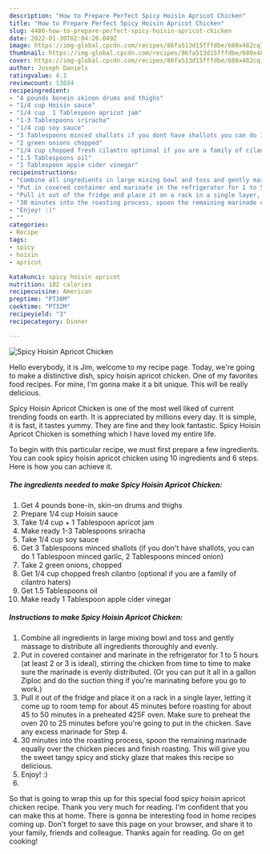 ```yaml
---
description: "How to Prepare Perfect Spicy Hoisin Apricot Chicken"
title: "How to Prepare Perfect Spicy Hoisin Apricot Chicken"
slug: 4480-how-to-prepare-perfect-spicy-hoisin-apricot-chicken
date: 2022-01-30T02:04:20.849Z
image: https://img-global.cpcdn.com/recipes/86fa513d15fffdbe/680x482cq70/spicy-hoisin-apricot-chicken-recipe-main-photo.jpg
thumbnail: https://img-global.cpcdn.com/recipes/86fa513d15fffdbe/680x482cq70/spicy-hoisin-apricot-chicken-recipe-main-photo.jpg
cover: https://img-global.cpcdn.com/recipes/86fa513d15fffdbe/680x482cq70/spicy-hoisin-apricot-chicken-recipe-main-photo.jpg
author: Joseph Daniels
ratingvalue: 4.1
reviewcount: 13034
recipeingredient:
- "4 pounds bonein skinon drums and thighs"
- "1/4 cup Hoisin sauce"
- "1/4 cup  1 Tablespoon apricot jam"
- "1-3 Tablespoons sriracha"
- "1/4 cup soy sauce"
- "3 Tablespoons minced shallots if you dont have shallots you can do 1 Tablespoon minced garlic 2 Tablespoons minced onion"
- "2 green onions chopped"
- "1/4 cup chopped fresh cilantro optional if you are a family of cilantro haters"
- "1.5 Tablespoons oil"
- "1 Tablespoon apple cider vinegar"
recipeinstructions:
- "Combine all ingredients in large mixing bowl and toss and gently massage to distribute all ingredients thoroughly and evenly."
- "Put in covered container and marinate in the refrigerator for 1 to 5 hours (at least 2 or 3 is ideal), stirring the chicken from time to time to make sure the marinade is evenly distributed. (Or you can put it all in a gallon Ziploc and do the suction thing if you&#39;re marinating before you go to work.)"
- "Pull it out of the fridge and place it on a rack in a single layer, letting it come up to room temp for about 45 minutes before roasting for about 45 to 50 minutes in a preheated 425F oven. Make sure to preheat the oven 20 to 25 minutes before you&#39;re going to put in the chicken. Save any excess marinade for Step 4."
- "30 minutes into the roasting process, spoon the remaining marinade equally over the chicken pieces and finish roasting. This will give you the sweet tangy spicy and sticky glaze that makes this recipe so delicious."
- "Enjoy! :)"
- ""
categories:
- Recipe
tags:
- spicy
- hoisin
- apricot

katakunci: spicy hoisin apricot 
nutrition: 182 calories
recipecuisine: American
preptime: "PT30M"
cooktime: "PT32M"
recipeyield: "3"
recipecategory: Dinner

---
```



![Spicy Hoisin Apricot Chicken](https://img-global.cpcdn.com/recipes/86fa513d15fffdbe/680x482cq70/spicy-hoisin-apricot-chicken-recipe-main-photo.jpg)

Hello everybody, it is Jim, welcome to my recipe page. Today, we're going to make a distinctive dish, spicy hoisin apricot chicken. One of my favorites food recipes. For mine, I'm gonna make it a bit unique. This will be really delicious.

Spicy Hoisin Apricot Chicken is one of the most well liked of current trending foods on earth. It is appreciated by millions every day. It is simple, it is fast, it tastes yummy. They are fine and they look fantastic. Spicy Hoisin Apricot Chicken is something which I have loved my entire life.




To begin with this particular recipe, we must first prepare a few ingredients. You can cook spicy hoisin apricot chicken using 10 ingredients and 6 steps. Here is how you can achieve it.

<!--inarticleads1-->

##### The ingredients needed to make Spicy Hoisin Apricot Chicken:

1. Get 4 pounds bone-in, skin-on drums and thighs
1. Prepare 1/4 cup Hoisin sauce
1. Take 1/4 cup + 1 Tablespoon apricot jam
1. Make ready 1-3 Tablespoons sriracha
1. Take 1/4 cup soy sauce
1. Get 3 Tablespoons minced shallots (if you don&#39;t have shallots, you can do 1 Tablespoon minced garlic, 2 Tablespoons minced onion)
1. Take 2 green onions, chopped
1. Get 1/4 cup chopped fresh cilantro (optional if you are a family of cilantro haters)
1. Get 1.5 Tablespoons oil
1. Make ready 1 Tablespoon apple cider vinegar




<!--inarticleads2-->

##### Instructions to make Spicy Hoisin Apricot Chicken:

1. Combine all ingredients in large mixing bowl and toss and gently massage to distribute all ingredients thoroughly and evenly.
1. Put in covered container and marinate in the refrigerator for 1 to 5 hours (at least 2 or 3 is ideal), stirring the chicken from time to time to make sure the marinade is evenly distributed. (Or you can put it all in a gallon Ziploc and do the suction thing if you&#39;re marinating before you go to work.)
1. Pull it out of the fridge and place it on a rack in a single layer, letting it come up to room temp for about 45 minutes before roasting for about 45 to 50 minutes in a preheated 425F oven. Make sure to preheat the oven 20 to 25 minutes before you&#39;re going to put in the chicken. Save any excess marinade for Step 4.
1. 30 minutes into the roasting process, spoon the remaining marinade equally over the chicken pieces and finish roasting. This will give you the sweet tangy spicy and sticky glaze that makes this recipe so delicious.
1. Enjoy! :)
1. 




So that is going to wrap this up for this special food spicy hoisin apricot chicken recipe. Thank you very much for reading. I'm confident that you can make this at home. There is gonna be interesting food in home recipes coming up. Don't forget to save this page on your browser, and share it to your family, friends and colleague. Thanks again for reading. Go on get cooking!
